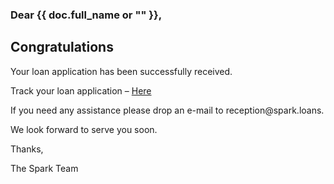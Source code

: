 <h3>Dear {{ doc.full_name or "" }},</h3>

<h2>Congratulations</h2>

<p>Your loan application has been successfully received.</p>
<p>Track your loan application – <a href="{{ frappe.utils.get_url() }}">Here</a></p>
<p>If you need any assistance please drop an e-mail to <a>reception@spark.loans.</a></p>

<p>We look forward to serve you soon.</p>

<p>Thanks,</p>
<p>The Spark Team	</p>

